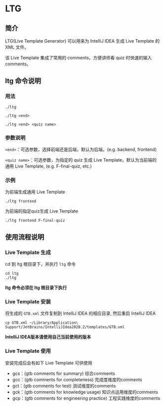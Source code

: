# LTG 

## 简介

LTG(Live Template Generator) 可以用来为 IntelliJ IDEA 生成 Live Template 的 XML 文件。

该 Live Template 集成了常用的 comments，方便讲师看 quiz 时快速的输入 comments。

## ltg 命令说明

### 用法

```shell
./ltg
```

```shell
./ltg <end>
```

```shell
./ltg <end> <quiz name>
```

### 参数说明

`<end>`：可选参数，选择前端还是后端，默认为后端，(e.g. backend, frontend)

`<quiz name>`：可选参数，为指定的 quiz 生成 Live Template，默认为当前端的通用 Live Template, (e.g. F-final-quiz, etc.)

### 示例

为前端生成通用 Live Template

```shell
./ltg frontend
```

为前端的指定quiz生成 Live Template

```shell
./ltg frontend F-final-quiz
```

## 使用流程说明

### Live Template 生成

cd 到 ltg 根目录下，并执行 `ltg` 命令
```shell
cd ltg
./ltg
```
**ltg 命令必须在 ltg 根目录下执行**

### Live Template 安装

将生成的 `GTB.xml` 文件复制到 IntelliJ IDEA 的相应目录, 然后重启 IntelliJ IDEA
```shell
cp GTB.xml ~/Library/Application\ Support/JetBrains/IntelliJIdea2020.2/templates/GTB.xml
```
**IntelliJ IDEA版本请使用自己当前使用的版本**

### Live Template 使用

安装完成后会有如下 Live Template 可供使用
* gcs：(gtb comments for summary) 综合comments
* gcc：(gtb comments for completeness) 完成度维度的comments
* gct：(gtb comments for test) 测试维度的comments
* gck：(gtb comments for knowledge usage) 知识点运用维度的comments
* gcp：(gtb comments for engineering practice) 工程实践维度的comments
